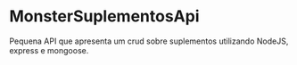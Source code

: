 # MonsterSuplementosApi
Pequena API que apresenta um crud sobre suplementos utilizando NodeJS, express e mongoose.
